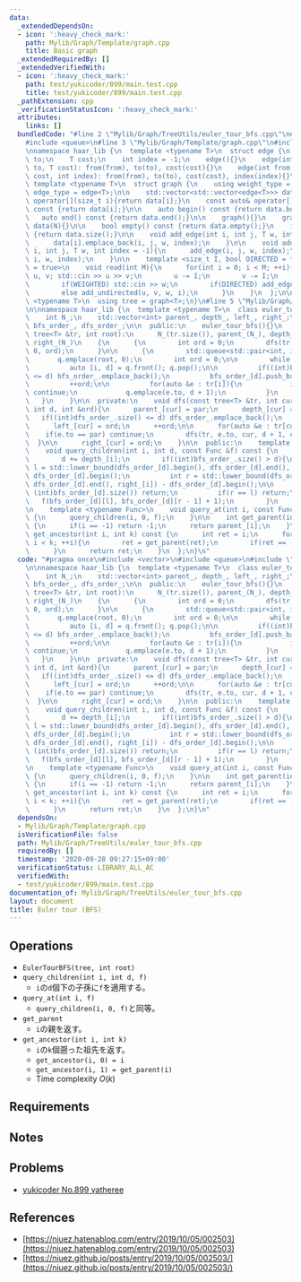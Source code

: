 ```yaml
---
data:
  _extendedDependsOn:
  - icon: ':heavy_check_mark:'
    path: Mylib/Graph/Template/graph.cpp
    title: Basic graph
  _extendedRequiredBy: []
  _extendedVerifiedWith:
  - icon: ':heavy_check_mark:'
    path: test/yukicoder/899/main.test.cpp
    title: test/yukicoder/899/main.test.cpp
  _pathExtension: cpp
  _verificationStatusIcon: ':heavy_check_mark:'
  attributes:
    links: []
  bundledCode: "#line 2 \"Mylib/Graph/TreeUtils/euler_tour_bfs.cpp\"\n#include <vector>\n\
    #include <queue>\n#line 3 \"Mylib/Graph/Template/graph.cpp\"\n#include <iostream>\n\
    \nnamespace haar_lib {\n  template <typename T>\n  struct edge {\n    int from,\
    \ to;\n    T cost;\n    int index = -1;\n    edge(){}\n    edge(int from, int\
    \ to, T cost): from(from), to(to), cost(cost){}\n    edge(int from, int to, T\
    \ cost, int index): from(from), to(to), cost(cost), index(index){}\n  };\n\n \
    \ template <typename T>\n  struct graph {\n    using weight_type = T;\n    using\
    \ edge_type = edge<T>;\n\n    std::vector<std::vector<edge<T>>> data;\n\n    auto&\
    \ operator[](size_t i){return data[i];}\n    const auto& operator[](size_t i)\
    \ const {return data[i];}\n\n    auto begin() const {return data.begin();}\n \
    \   auto end() const {return data.end();}\n\n    graph(){}\n    graph(int N):\
    \ data(N){}\n\n    bool empty() const {return data.empty();}\n    int size() const\
    \ {return data.size();}\n\n    void add_edge(int i, int j, T w, int index = -1){\n\
    \      data[i].emplace_back(i, j, w, index);\n    }\n\n    void add_undirected(int\
    \ i, int j, T w, int index = -1){\n      add_edge(i, j, w, index);\n      add_edge(j,\
    \ i, w, index);\n    }\n\n    template <size_t I, bool DIRECTED = true, bool WEIGHTED\
    \ = true>\n    void read(int M){\n      for(int i = 0; i < M; ++i){\n        int\
    \ u, v; std::cin >> u >> v;\n        u -= I;\n        v -= I;\n        T w = 1;\n\
    \        if(WEIGHTED) std::cin >> w;\n        if(DIRECTED) add_edge(u, v, w, i);\n\
    \        else add_undirected(u, v, w, i);\n      }\n    }\n  };\n\n  template\
    \ <typename T>\n  using tree = graph<T>;\n}\n#line 5 \"Mylib/Graph/TreeUtils/euler_tour_bfs.cpp\"\
    \n\nnamespace haar_lib {\n  template <typename T>\n  class euler_tour_bfs {\n\
    \    int N_;\n    std::vector<int> parent_, depth_, left_, right_;\n    std::vector<std::vector<int>>\
    \ bfs_order_, dfs_order_;\n\n  public:\n    euler_tour_bfs(){}\n    euler_tour_bfs(const\
    \ tree<T> &tr, int root):\n      N_(tr.size()), parent_(N_), depth_(N_), left_(N_),\
    \ right_(N_)\n    {\n      {\n        int ord = 0;\n        dfs(tr, root, -1,\
    \ 0, ord);\n      }\n\n      {\n        std::queue<std::pair<int, int>> q;\n \
    \       q.emplace(root, 0);\n        int ord = 0;\n\n        while(not q.empty()){\n\
    \          auto [i, d] = q.front(); q.pop();\n\n          if((int)bfs_order_.size()\
    \ <= d) bfs_order_.emplace_back();\n          bfs_order_[d].push_back(ord);\n\
    \          ++ord;\n\n          for(auto &e : tr[i]){\n            if(e.to == parent_[i])\
    \ continue;\n            q.emplace(e.to, d + 1);\n          }\n        }\n   \
    \   }\n    }\n\n  private:\n    void dfs(const tree<T> &tr, int cur, int par,\
    \ int d, int &ord){\n      parent_[cur] = par;\n      depth_[cur] = d;\n\n   \
    \   if((int)dfs_order_.size() <= d) dfs_order_.emplace_back();\n      dfs_order_[d].push_back(ord);\n\
    \      left_[cur] = ord;\n      ++ord;\n\n      for(auto &e : tr[cur]){\n    \
    \    if(e.to == par) continue;\n        dfs(tr, e.to, cur, d + 1, ord);\n    \
    \  }\n\n      right_[cur] = ord;\n    }\n\n  public:\n    template <typename Func>\n\
    \    void query_children(int i, int d, const Func &f) const {\n      if(i != -1){\n\
    \        d += depth_[i];\n        if((int)bfs_order_.size() > d){\n          int\
    \ l = std::lower_bound(dfs_order_[d].begin(), dfs_order_[d].end(), left_[i]) -\
    \ dfs_order_[d].begin();\n          int r = std::lower_bound(dfs_order_[d].begin(),\
    \ dfs_order_[d].end(), right_[i]) - dfs_order_[d].begin();\n\n          if(l >=\
    \ (int)bfs_order_[d].size()) return;\n          if(r == l) return;\n\n       \
    \   f(bfs_order_[d][l], bfs_order_[d][r - 1] + 1);\n        }\n      }\n    }\n\
    \n    template <typename Func>\n    void query_at(int i, const Func &f) const\
    \ {\n      query_children(i, 0, f);\n    }\n\n    int get_parent(int i) const\
    \ {\n      if(i == -1) return -1;\n      return parent_[i];\n    }\n\n    int\
    \ get_ancestor(int i, int k) const {\n      int ret = i;\n      for(int i = 0;\
    \ i < k; ++i){\n        ret = get_parent(ret);\n        if(ret == -1) break;\n\
    \      }\n      return ret;\n    }\n  };\n}\n"
  code: "#pragma once\n#include <vector>\n#include <queue>\n#include \"Mylib/Graph/Template/graph.cpp\"\
    \n\nnamespace haar_lib {\n  template <typename T>\n  class euler_tour_bfs {\n\
    \    int N_;\n    std::vector<int> parent_, depth_, left_, right_;\n    std::vector<std::vector<int>>\
    \ bfs_order_, dfs_order_;\n\n  public:\n    euler_tour_bfs(){}\n    euler_tour_bfs(const\
    \ tree<T> &tr, int root):\n      N_(tr.size()), parent_(N_), depth_(N_), left_(N_),\
    \ right_(N_)\n    {\n      {\n        int ord = 0;\n        dfs(tr, root, -1,\
    \ 0, ord);\n      }\n\n      {\n        std::queue<std::pair<int, int>> q;\n \
    \       q.emplace(root, 0);\n        int ord = 0;\n\n        while(not q.empty()){\n\
    \          auto [i, d] = q.front(); q.pop();\n\n          if((int)bfs_order_.size()\
    \ <= d) bfs_order_.emplace_back();\n          bfs_order_[d].push_back(ord);\n\
    \          ++ord;\n\n          for(auto &e : tr[i]){\n            if(e.to == parent_[i])\
    \ continue;\n            q.emplace(e.to, d + 1);\n          }\n        }\n   \
    \   }\n    }\n\n  private:\n    void dfs(const tree<T> &tr, int cur, int par,\
    \ int d, int &ord){\n      parent_[cur] = par;\n      depth_[cur] = d;\n\n   \
    \   if((int)dfs_order_.size() <= d) dfs_order_.emplace_back();\n      dfs_order_[d].push_back(ord);\n\
    \      left_[cur] = ord;\n      ++ord;\n\n      for(auto &e : tr[cur]){\n    \
    \    if(e.to == par) continue;\n        dfs(tr, e.to, cur, d + 1, ord);\n    \
    \  }\n\n      right_[cur] = ord;\n    }\n\n  public:\n    template <typename Func>\n\
    \    void query_children(int i, int d, const Func &f) const {\n      if(i != -1){\n\
    \        d += depth_[i];\n        if((int)bfs_order_.size() > d){\n          int\
    \ l = std::lower_bound(dfs_order_[d].begin(), dfs_order_[d].end(), left_[i]) -\
    \ dfs_order_[d].begin();\n          int r = std::lower_bound(dfs_order_[d].begin(),\
    \ dfs_order_[d].end(), right_[i]) - dfs_order_[d].begin();\n\n          if(l >=\
    \ (int)bfs_order_[d].size()) return;\n          if(r == l) return;\n\n       \
    \   f(bfs_order_[d][l], bfs_order_[d][r - 1] + 1);\n        }\n      }\n    }\n\
    \n    template <typename Func>\n    void query_at(int i, const Func &f) const\
    \ {\n      query_children(i, 0, f);\n    }\n\n    int get_parent(int i) const\
    \ {\n      if(i == -1) return -1;\n      return parent_[i];\n    }\n\n    int\
    \ get_ancestor(int i, int k) const {\n      int ret = i;\n      for(int i = 0;\
    \ i < k; ++i){\n        ret = get_parent(ret);\n        if(ret == -1) break;\n\
    \      }\n      return ret;\n    }\n  };\n}\n"
  dependsOn:
  - Mylib/Graph/Template/graph.cpp
  isVerificationFile: false
  path: Mylib/Graph/TreeUtils/euler_tour_bfs.cpp
  requiredBy: []
  timestamp: '2020-09-28 09:27:15+09:00'
  verificationStatus: LIBRARY_ALL_AC
  verifiedWith:
  - test/yukicoder/899/main.test.cpp
documentation_of: Mylib/Graph/TreeUtils/euler_tour_bfs.cpp
layout: document
title: Euler tour (BFS)
---
```


## Operations

- `EulerTourBFS(tree, int root)`
- `query_children(int i, int d, f)`
	- `i`の`d`個下の子孫に`f`を適用する。
- `query_at(int i, f)`
	- `query_children(i, 0, f)`と同等。
- `get_parent`
	- `i`の親を返す。
- `get_ancestor(int i, int k)`
	- `i`の`k`個遡った祖先を返す。
	- `get_ancestor(i, 0) = i`
	- `get_ancestor(i, 1) = get_parent(i)`
	- Time complexity $O(k)$

## Requirements

## Notes

## Problems

- [yukicoder No.899 γatheree](https://yukicoder.me/problems/no/899)

## References

- [https://niuez.hatenablog.com/entry/2019/10/05/002503](https://niuez.hatenablog.com/entry/2019/10/05/002503)
- [https://niuez.github.io/posts/entry/2019/10/05/002503/](https://niuez.github.io/posts/entry/2019/10/05/002503/)


